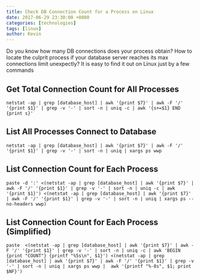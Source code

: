 ```yaml
---
title: Check DB Connection Count for a Process on Linux
date: 2017-06-29 23:30:00 +0800
categories: [technologies]
tags: [linux]
author: Kevin
---
```


Do you know how many DB connections does your process obtain? How to locate the culprit process if your database server reaches its max connections limit unexpectly? It is easy to find it out on Linux just by a few commands


## Get Total Connection Count for All Processes

```
netstat -ap | grep [database_host] | awk '{print $7}' | awk -F '/' '{print $1}' | grep -v '-' | sort -n | uniq -c | awk '{s+=$1} END {print s}'
```

##  List All Processes Connect to Database

```
netstat -ap | grep [database_host] | awk '{print $7}' | awk -F '/' '{print $1}' | grep -v '-' | sort -n | uniq | xargs ps wwp
```

## List Connection Count for Each Process

```
paste -d ':' <(netstat -ap | grep [database_host] | awk '{print $7}' | awk -F '/' '{print $1}' | grep -v '-' | sort -n | uniq -c | awk '{print $1}') <(netstat -ap | grep [database_host] | awk '{print $7}' | awk -F '/' '{print $1}' | grep -v '-' | sort -n | uniq | xargs ps --no-headers wwp)
```

## List Connection Count for Each Process (Simplified)

```
paste  <(netstat -ap | grep [database_host] | awk '{print $7}' | awk -F '/' '{print $1}' | grep -v '-' | sort -n | uniq -c | awk 'BEGIN {print "COUNT"} {printf "%5s\n", $1}') <(netstat -ap | grep [database_host] | awk '{print $7}' | awk -F '/' '{print $1}' | grep -v '-' | sort -n | uniq | xargs ps wwp |  awk '{printf "%-8s", $1; print $NF}')
```





